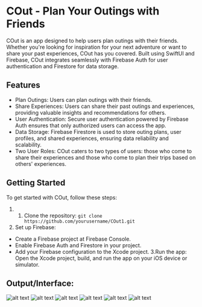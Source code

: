 # COut - Plan Your Outings with Friends
COut is an app designed to help users plan outings with their friends. Whether you're looking for inspiration for your next adventure or want to share your past experiences, COut has you covered. Built using SwiftUI and Firebase, COut integrates seamlessly with Firebase Auth for user authentication and Firestore for data storage.
## Features
- Plan Outings: Users can plan outings with their friends.
- Share Experiences: Users can share their past outings and experiences, providing valuable insights and recommendations for others.
- User Authentication: Secure user authentication powered by Firebase Auth ensures that only authorized users can access the app.
- Data Storage: Firebase Firestore is used to store outing plans, user profiles, and shared experiences, ensuring data reliability and scalability.
- Two User Roles: COut caters to two types of users: those who come to share their experiences and those who come to plan their trips based on others' experiences.
## Getting Started
To get started with COut, follow these steps:
1. 1. Clone the repository:
 `git clone https://github.com/yourusername/COut1.git`
2. Set up Firebase:
- Create a Firebase project at Firebase Console.
- Enable Firebase Auth and Firestore in your project.
- Add your Firebase configuration to the Xcode project.
3.Run the app:
Open the Xcode project, build, and run the app on your iOS device or simulator.

## Output/Interface:
![alt text](https://github.com/[Aadithya-J]/[Cout1]/blob/IMG_5864.PNG?raw=true)
![alt text](https://github.com/[Aadithya-J]/[Cout1]/blob/IMG_5865.PNG?raw=true)
![alt text](https://github.com/[Aadithya-J]/[Cout1]/blob/IMG_5866.PNG?raw=true)
![alt text](https://github.com/[Aadithya-J]/[Cout1]/blob/IMG_5867.PNG?raw=true)
![alt text](https://github.com/[Aadithya-J]/[Cout1]/blob/IMG_5868.PNG?raw=true)
![alt text](https://github.com/[Aadithya-J]/[Cout1]/blob/IMG_5869.PNG?raw=true)
